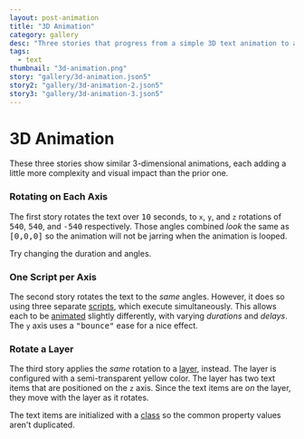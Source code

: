 ```yaml
---
layout: post-animation
title: "3D Animation"
category: gallery
desc: "Three stories that progress from a simple 3D text animation to a similar but more advanced one."
tags: 
  - text
thumbnail: "3d-animation.png"
story: "gallery/3d-animation.json5"
story2: "gallery/3d-animation-2.json5"
story3: "gallery/3d-animation-3.json5"
---
```

# 3D Animation

These three stories show similar 3-dimensional animations, each adding a little more complexity and visual impact than the prior one.


### Rotating on Each Axis 

The first story rotates the text over <samp class="number">10</samp> seconds, to <code>x</code>, <code>y</code>, and <code>z</code> rotations of <samp class="number">540</samp>, <samp class="number">540</samp>, and <samp class="number">-540</samp> respectively.  Those angles combined _look_ the same as <samp class="number">[0,0,0]</samp> so the animation will not be jarring when the animation is looped.

Try changing the duration and angles.


### One Script per Axis

The second story rotates the text to the _same_ angles.  However, it does so using three separate [scripts](/concepts/#scripts), which execute simultaneously. This allows each to be [animated](/properties/#animation) slightly differently, with varying _durations_ and _delays_.  The <code>y</code> axis uses a <samp class="string">"bounce"</samp> ease for a nice effect.


### Rotate a Layer

The third story applies the _same_ rotation to a [layer](/models/#&middot;-layer-item), instead.  The layer is configured with a semi-transparent yellow color.  The layer has two text items that are positioned on the <code>z</code> axis.  Since the text items are _on_ the layer, they move with the layer as it rotates.

The text items are initialized with a [class](/properties/#class) so the common property values aren't duplicated.